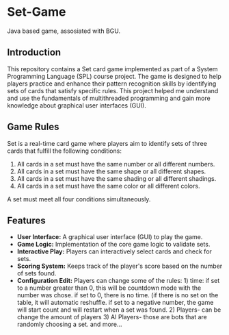 # Set-Game
Java based game, assosiated with BGU.

## Introduction

This repository contains a Set card game implemented as part of a System Programming Language (SPL) course project. The game is designed to help players practice and enhance their pattern recognition skills by identifying sets of cards that satisfy specific rules.
This project helped me understand and use the fundamentals of multithreaded programming and gain more knowledge about graphical user interfaces (GUI).


## Game Rules

Set is a real-time card game where players aim to identify sets of three cards that fulfill the following conditions:

1. All cards in a set must have the same number or all different numbers.
2. All cards in a set must have the same shape or all different shapes.
3. All cards in a set must have the same shading or all different shadings.
4. All cards in a set must have the same color or all different colors.

  A set must meet all four conditions simultaneously.

## Features

- **User Interface:** A graphical user interface (GUI) to play the game.
- **Game Logic:** Implementation of the core game logic to validate sets.
- **Interactive Play:** Players can interactively select cards and check for sets.
- **Scoring System:** Keeps track of the player's score based on the number of sets found.
- **Configuration Edit:** Players can change some of the rules:
                          1) time: if set to a number greater than 0, this will be countdown mode with the number was chose.
                                   if set to 0, there is no time. (if there is no set on the table, it will automatic reshuffle.
                                   if set to a negative number, the game will start count and will restart when a set was found.
                          2) Players- can be change the amount of players
                          3) AI Players- those are bots that are randomly choosing  a set.
                          and more...

